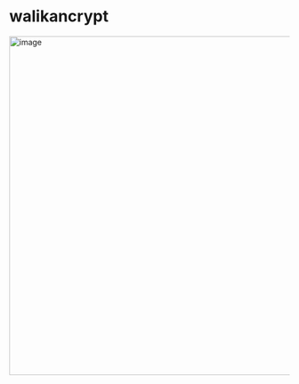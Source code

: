 # walikancrypt

<img width="1095" height="610" alt="image" src="https://github.com/user-attachments/assets/4bf95310-3b1f-44ea-bc06-1fd1c20caee0" />
